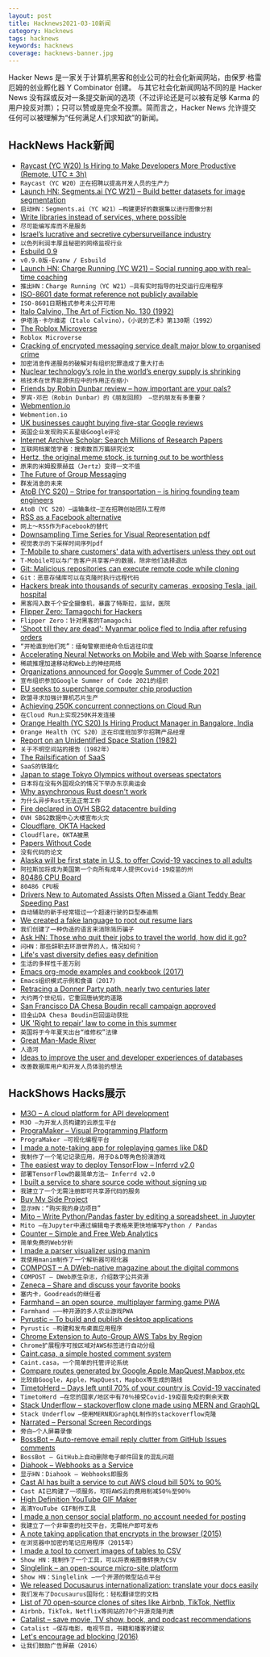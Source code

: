 ```yaml
---
layout: post
title: Hacknews2021-03-10新闻
category: Hacknews
tags: hacknews
keywords: hacknews
coverage: hacknews-banner.jpg
---
```


Hacker News 是一家关于计算机黑客和创业公司的社会化新闻网站，由保罗·格雷厄姆的创业孵化器 Y Combinator 创建。
与其它社会化新闻网站不同的是 Hacker News 没有踩或反对一条提交新闻的选项（不过评论还是可以被有足够 Karma 的用户投反对票）；只可以赞或是完全不投票。简而言之，Hacker News 允许提交任何可以被理解为“任何满足人们求知欲”的新闻。

## HackNews Hack新闻


- [Raycast (YC W20) Is Hiring to Make Developers More Productive (Remote, UTC ± 3h)](https://raycast.com/jobs)
- `Raycast（YC W20）正在招聘以提高开发人员的生产力`
- [Launch HN: Segments.ai (YC W21) – Build better datasets for image segmentation](item?id=26398518)
- `启动HN：Segments.ai（YC W21）–构建更好的数据集以进行图像分割`
- [Write libraries instead of services, where possible](http://catern.com/services.html)
- `尽可能编写库而不是服务`
- [Israel’s lucrative and secretive cybersurveillance industry](https://restofworld.org/2021/inside-israels-lucrative-and-secretive-cybersurveillance-talent-pipeline/)
- `以色列利润丰厚且秘密的网络监视行业`
- [Esbuild 0.9](https://github.com/evanw/esbuild/releases/tag/v0.9.0)
- `v0.9.0版·Evanw / Esbuild`
- [Launch HN: Charge Running (YC W21) – Social running app with real-time coaching](item?id=26400053)
- `推出HN：Charge Running（YC W21）–具有实时指导的社交运行应用程序`
- [ISO-8601 date format reference not publicly available](https://twitter.com/isostandards/status/1367138676162105344)
- `ISO-8601日期格式参考未公开可用`
- [Italo Calvino, The Art of Fiction No. 130 (1992)](https://theparisreview.org/interviews/2027/the-art-of-fiction-no-130-italo-calvino)
- `伊塔洛·卡尔维诺（Italo Calvino），《小说的艺术》第130期（1992）`
- [The Roblox Microverse](https://stratechery.com/2021/the-roblox-microverse/)
- `Roblox Microverse`
- [Cracking of encrypted messaging service dealt major blow to organised crime](https://www.brusselstimes.com/news/belgium-all-news/159039/cracking-of-encrypted-text-messaging-service-sky-ecc-app-dealt-major-blow-to-organised-crime/)
- `加密消息传递服务的破解对有组织犯罪造成了重大打击`
- [Nuclear technology’s role in the world’s energy supply is shrinking](https://www.nature.com/articles/d41586-021-00615-w)
- `核技术在世界能源供应中的作用正在缩小`
- [Friends by Robin Dunbar review – how important are your pals?](https://www.theguardian.com/books/2021/feb/21/friends-by-robin-dunbar-review-how-important-are-your-pals)
- `罗宾·邓巴（Robin Dunbar）的《朋友回顾》 –您的朋友有多重要？`
- [Webmention.io](https://webmention.io/)
- `Webmention.io`
- [UK businesses caught buying five-star Google reviews](https://www.bbc.com/news/technology-56321576)
- `英国企业发现购买五星级Google评论`
- [Internet Archive Scholar: Search Millions of Research Papers](http://blog.archive.org/2021/03/09/search-scholarly-materials-preserved-in-the-internet-archive/)
- `互联网档案馆学者：搜索数百万篇研究论文`
- [Hertz, the original meme stock, is turning out to be worthless](https://www.bloomberg.com/news/articles/2021-03-02/hertz-the-original-meme-stock-is-turning-out-to-be-worthless)
- `原来的米姆股票赫兹（Jertz）变得一文不值`
- [The Future of Group Messaging](https://thejarren.com/group-messaging)
- `群发消息的未来`
- [AtoB (YC S20) – Stripe for transportation – is hiring founding team engineers](https://www.notion.so/atob/Founding-Team-Engineers-AtoB-1db448bd0b8c482db48857f04c7244cf)
- `AtoB（YC S20）–运输条纹–正在招聘创始团队工程师`
- [RSS as a Facebook alternative](https://thenewleafjournal.com/around-the-web-rss-as-a-facebook-alternative/)
- `网上〜RSS作为Facebook的替代`
- [Downsampling Time Series for Visual Representation pdf](https://skemman.is/bitstream/1946/15343/3/SS_MSthesis.pdf)
- `视觉表示的下采样时间序列pdf`
- [T-Mobile to share customers' data with advertisers unless they opt out](https://thehill.com/policy/technology/542303-t-mobile-to-share-customers-web-mobile-app-data-with-advertisers-unless)
- `T-Mobile可以与广告客户共享客户的数据，除非他们选择退出`
- [Git: Malicious repositories can execute remote code while cloning](https://www.openwall.com/lists/oss-security/2021/03/09/3)
- `Git：恶意存储库可以在克隆时执行远程代码`
- [Hackers break into thousands of security cameras, exposing Tesla, jail, hospital](https://www.bnnbloomberg.ca/hackers-break-into-thousands-of-security-cameras-exposing-tesla-jails-hospitals-1.1574681)
- `黑客闯入数千个安全摄像机，暴露了特斯拉，监狱，医院`
- [Flipper Zero: Tamagochi for Hackers](https://flipperzero.one/)
- `Flipper Zero：针对黑客的Tamagochi`
- ['Shoot till they are dead': Myanmar police fled to India after refusing orders](https://www.reuters.com/article/us-myanmar-politics-india-exclusive-idUSKBN2B12U2)
- `“开枪直到他们死”：缅甸警察拒绝命令后逃往印度`
- [Accelerating Neural Networks on Mobile and Web with Sparse Inference](https://ai.googleblog.com/2021/03/accelerating-neural-networks-on-mobile.html)
- `稀疏推理加速移动和Web上的神经网络`
- [Organizations announced for Google Summer of Code 2021](https://summerofcode.withgoogle.com/organizations/)
- `宣布组织参加Google Summer of Code 2021的组织`
- [EU seeks to supercharge computer chip production](https://www.bbc.com/news/technology-56334210)
- `欧盟寻求加强计算机芯片生产`
- [Achieving 250K concurrent connections on Cloud Run](https://ahmet.im/blog/cloud-run-chat-server/)
- `在Cloud Run上实现250K并发连接`
- [Orange Health (YC S20) Is Hiring Product Manager in Bangalore, India](https://www.orangehealth.in/jobs/product-manager-%2F-sr.-product-manager)
- `Orange Health（YC S20）正在印度班加罗尔招聘产品经理`
- [Report on an Unidentified Space Station (1982)](http://geosci.uchicago.edu/~kite/doc/roauss.htm)
- `关于不明空间站的报告（1982年）`
- [The Railsification of SaaS](https://keithwhor.medium.com/the-railsification-of-saas-e5d284fa44a1)
- `SaaS的铁路化`
- [Japan to stage Tokyo Olympics without overseas spectators](https://japantoday.com/category/tokyo-2020-olympics/update1-japan-to-stage-tokyo-olympics-without-overseas-spectators)
- `日本将在没有外国观众的情况下举办东京奥运会`
- [Why asynchronous Rust doesn't work](https://theta.eu.org/2021/03/08/async-rust-2.html)
- `为什么异步Rust无法正常工作`
- [Fire declared in OVH SBG2 datacentre building](http://travaux.ovh.net/?do=details&id=49471&)
- `OVH SBG2数据中心大楼宣布火灾`
- [Cloudflare, OKTA Hacked](https://twitter.com/nyancrimew/status/1369437256193343496)
- `Cloudflare，OKTA被黑`
- [Papers Without Code](http://www.paperswithoutcode.com/)
- `没有代码的论文`
- [Alaska will be first state in U.S. to offer Covid-19 vaccines to all adults](https://www.alaskapublic.org/2021/03/09/alaska-will-be-first-in-u-s-to-offer-covid-19-vaccines-to-all-adults/)
- `阿拉斯加将成为美国第一个向所有成年人提供Covid-19疫苗的州`
- [80486 CPU Board](http://www.s100computers.com/My%20System%20Pages/80486%20Board/80486%20CPU%20Board.htm)
- `80486 CPU板`
- [Drivers New to Automated Assists Often Missed a Giant Teddy Bear Speeding Past](https://www.thedrive.com/news/39688/drivers-new-to-automated-assists-more-often-missed-a-giant-teddy-bear-speeding-past-them-study)
- `自动辅助的新手经常错过一个超速行驶的巨型泰迪熊`
- [We created a fake language to root out resume liars](https://www.facebook.com/groups/CFprogrammers/)
- `我们创建了一种伪造的语言来消除简历骗子`
- [Ask HN: Those who quit their jobs to travel the world, how did it go?](item?id=26407560)
- `问HN：那些辞职去环游世界的人，情况如何？`
- [Life's vast diversity defies easy definition](https://www.quantamagazine.org/what-is-life-its-vast-diversity-defies-easy-definition-20210309/)
- `生活的多样性千差万别`
- [Emacs org-mode examples and cookbook (2017)](http://ehneilsen.net/notebook/orgExamples/org-examples.html)
- `Emacs组织模式示例和食谱（2017）`
- [Retracing a Donner Party path, nearly two centuries later](https://www.atlasobscura.com/articles/donner-route-2020)
- `大约两个世纪后，它重回唐纳党的道路`
- [San Francisco DA Chesa Boudin recall campaign approved](https://www.kron4.com/news/bay-area/san-francisco-da-chesa-boudin-recall-campaign-approved/)
- `旧金山DA Chesa Boudin召回运动获批`
- [UK 'Right to repair' law to come in this summer](https://www.bbc.co.uk/news/business-56340077)
- `英国将于今年夏天出台“维修权”法律`
- [Great Man-Made River](https://en.wikipedia.org/wiki/Great_Man-Made_River)
- `人造河`
- [Ideas to improve the user and developer experiences of databases](https://dnlhg.com/posts/database-ux-ideas)
- `改善数据库用户和开发人员体验的想法`


## HackShows Hacks展示

- [ M3O – A cloud platform for API development](https://m3o.com)
- `M3O –为开发人员构建的云原生平台`
- [ PrograMaker – Visual Programming Platform](https://programaker.com/about)
- `PrograMaker –可视化编程平台`
- [ I made a note-taking app for roleplaying games like D&D](https://www.critical-notes.com)
- `我制作了一个笔记记录应用，用于D＆D等角色扮演游戏`
- [ The easiest way to deploy TensorFlow – Inferrd v2.0](https://inferrd.com/#v2)
- `部署TensorFlow的最简单方法– Inferrd v2.0`
- [ I built a service to share source code without signing up](https://harigami.net)
- `我建立了一个无需注册即可共享源代码的服务`
- [ Buy My Side Project](https://buymysideproject.com)
- `显示HN：“购买我的身边项目”`
- [ Mito – Write Python/Pandas faster by editing a spreadsheet, in Jupyter](https://trymito.io/launch)
- `Mito –在Jupyter中通过编辑电子表格来更快地编写Python / Pandas`
- [ Counter – Simple and Free Web Analytics](https://counter.dev/)
- `简单免费的Web分析`
- [ I made a parser visualizer using manim](https://github.com/ashutoshbsathe/yacv)
- `我使用manim制作了一个解析器可视化器`
- [ COMPOST – A DWeb-native magazine about the digital commons](https://one.compost.digital)
- `COMPOST – DWeb原生杂志，介绍数字公共资源`
- [ Zeneca – Share and discuss your favorite books](https://zeneca.io)
- `塞内卡，Goodreads的继任者`
- [ Farmhand – an open source, multiplayer farming game PWA](https://jeremyckahn.github.io/farmhand/)
- `Farmhand –一种开源的多人农业游戏PWA`
- [ Pyrustic – To build and publish desktop applications](https://github.com/pyrustic/pyrustic)
- `Pyrustic –构建和发布桌面应用程序`
- [ Chrome Extension to Auto-Group AWS Tabs by Region](https://chrome.google.com/webstore/detail/aws-compass/hbjmjdhpbemchceodklfbhabondedojg/)
- `Chrome扩展程序可按区域对AWS标签进行自动分组`
- [ Caint.casa, a simple hosted comment system](https://www.caint.casa/)
- `Caint.casa，一个简单的托管评论系统`
- [ Compare routes generated by Google,Apple,MapQuest,Mapbox,etc](http://superroute.evergreen-labs.com)
- `比较由Google，Apple，MapQuest，Mapbox等生成的路线`
- [ TimetoHerd – Days left until 70% of your country is Covid-19 vaccinated](HTTPS://timetoherd.com)
- `TimetoHerd –在您的国家/地区中有70％接受Covid-19疫苗免疫的剩余天数`
- [ Stack Underflow – stackoverflow clone made using MERN and GraphQL](https://github.com/amand33p/stack-underflow-mern-gql)
- `Stack Underflow –使用MERN和GraphQL制作的stackoverflow克隆`
- [ Narrated – Personal Screen Recordings](https://www.buildandshipapps.com/)
- `旁白–个人屏幕录像`
- [ BossBot – Auto-remove email reply clutter from GitHub Issues comments](https://github.com/marketplace/actions/bossbot-github-issue-comment-cleanup)
- `BossBot – GitHub上自动删除电子邮件回复的混乱问题`
- [ Diahook – Webhooks as a Service](https://www.diahook.com/?r=hn)
- `显示HN：Diahook – Webhooks即服务`
- [ Cast AI has built a service to cut AWS cloud bill 50% to 90%](item?id=26400017)
- `Cast AI已构建了一项服务，可将AWS云的费用削减50％至90％`
- [ High Definition YouTube GIF Maker](https://gif.run)
- `高清YouTube GIF制作工具`
- [ I made a non censor social platform, no account needed for posting](https://argoledo.com/)
- `我建立了一个非审查的社交平台，无需帐户即可发布`
- [ A note taking application that encrypts in the browser (2015)](https://github.com/moyaproject/notes)
- `在浏览器中加密的笔记应用程序（2015年）`
- [ I made a tool to convert images of tables to CSV](https://github.com/artperrin/image2csv)
- `Show HN：我制作了一个工具，可以将表格图像转换为CSV`
- [ Singlelink – an open-source micro-site platform](https://singlelink.co)
- `Show HN：Singlelink –一个开源的微型站点平台`
- [ We released Docusaurus internationalization: translate your docs easily](https://v2.docusaurus.io/blog/2021/03/09/releasing-docusaurus-i18n)
- `我们发布了Docusaurus国际化：轻松翻译您的文档`
- [ List of 70 open-source clones of sites like Airbnb, TikTok, Netflix](https://github.com/GorvGoyl/Clone-Wars)
- `Airbnb，TikTok，Netflix等网站的70个开源克隆列表`
- [ Catalist – save movie, TV show, book, and podcast recommendations](https://getcatalist.com/)
- `Catalist –保存电影，电视节目，书籍和播客的建议`
- [ Let's encourage ad blocking (2016)](https://blockads.fivefilters.org/)
- `让我们鼓励广告屏蔽（2016）`

